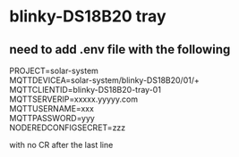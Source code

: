 # blinky-DS18B20 tray
## need to add .env file with the following
PROJECT=solar-system   
MQTTDEVICEA=solar-system/blinky-DS18B20/01/+    
MQTTCLIENTID=blinky-DS18B20-tray-01  
MQTTSERVERIP=xxxxx.yyyyy.com  
MQTTUSERNAME=xxx  
MQTTPASSWORD=yyy  
NODEREDCONFIGSECRET=zzz  

with no CR after the last line

